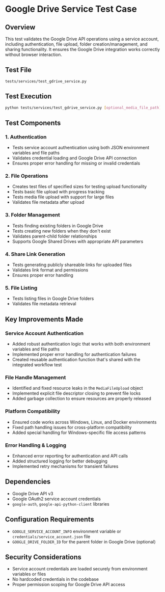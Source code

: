 # Google Drive Service Test Case

## Overview
This test validates the Google Drive API operations using a service account, including authentication, file upload, folder creation/management, and sharing functionality. It ensures the Google Drive integration works correctly without browser interaction.

## Test File
`tests/services/test_gdrive_service.py`

## Test Execution
```bash
python tests/services/test_gdrive_service.py [optional_media_file_path] [optional_folder_name]
```

## Test Components

### 1. Authentication
- Tests service account authentication using both JSON environment variables and file paths
- Validates credential loading and Google Drive API connection
- Ensures proper error handling for missing or invalid credentials

### 2. File Operations
- Creates test files of specified sizes for testing upload functionality
- Tests basic file upload with progress tracking
- Tests media file upload with support for large files
- Validates file metadata after upload

### 3. Folder Management
- Tests finding existing folders in Google Drive
- Tests creating new folders when they don't exist
- Validates parent-child folder relationships
- Supports Google Shared Drives with appropriate API parameters

### 4. Share Link Generation
- Tests generating publicly shareable links for uploaded files
- Validates link format and permissions
- Ensures proper error handling

### 5. File Listing
- Tests listing files in Google Drive folders
- Validates file metadata retrieval

## Key Improvements Made

### Service Account Authentication
- Added robust authentication logic that works with both environment variables and file paths
- Implemented proper error handling for authentication failures
- Created reusable authentication function that's shared with the integrated workflow test

### File Handle Management
- Identified and fixed resource leaks in the `MediaFileUpload` object
- Implemented explicit file descriptor closing to prevent file locks
- Added garbage collection to ensure resources are properly released

### Platform Compatibility
- Ensured code works across Windows, Linux, and Docker environments
- Fixed path handling issues for cross-platform compatibility
- Added special handling for Windows-specific file access patterns

### Error Handling & Logging
- Enhanced error reporting for authentication and API calls
- Added structured logging for better debugging
- Implemented retry mechanisms for transient failures

## Dependencies
- Google Drive API v3
- Google OAuth2 service account credentials
- `google-auth`, `google-api-python-client` libraries

## Configuration Requirements
- `GOOGLE_SERVICE_ACCOUNT_INFO` environment variable or `credentials/service_account.json` file
- `GOOGLE_DRIVE_FOLDER_ID` for the parent folder in Google Drive (optional)

## Security Considerations
- Service account credentials are loaded securely from environment variables or files
- No hardcoded credentials in the codebase
- Proper permission scoping for Google Drive API access